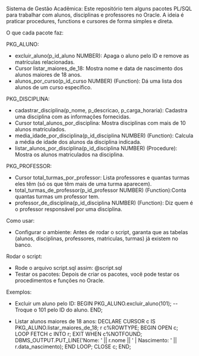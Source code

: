 Sistema de Gestão Acadêmica:
Este repositório tem alguns pacotes PL/SQL para trabalhar com alunos, disciplinas e professores no Oracle. A ideia é praticar procedures, functions e cursores de forma simples e direta.

O que cada pacote faz:

PKG_ALUNO:
* excluir_aluno(p_id_aluno NUMBER): Apaga o aluno pelo ID e remove as matrículas relacionadas.
* Cursor listar_maiores_de_18: Mostra nome e data de nascimento dos alunos maiores de 18 anos.
* alunos_por_curso(p_id_curso NUMBER) (Function): Dá uma lista dos alunos de um curso específico.

PKG_DISCIPLINA:
* cadastrar_disciplina(p_nome, p_descricao, p_carga_horaria): Cadastra uma disciplina com as informações fornecidas.
* Cursor total_alunos_por_disciplina: Mostra disciplinas com mais de 10 alunos matriculados.
* media_idade_por_disciplina(p_id_disciplina NUMBER) (Function): Calcula a média de idade dos alunos da disciplina indicada.
* listar_alunos_por_disciplina(p_id_disciplina NUMBER) (Procedure): Mostra os alunos matriculados na disciplina.

PKG_PROFESSOR:
* Cursor total_turmas_por_professor: Lista professores e quantas turmas eles têm (só os que têm mais de uma turma aparecem).
* total_turmas_de_professor(p_id_professor NUMBER) (Function):Conta quantas turmas um professor tem.
* professor_de_disciplina(p_id_disciplina NUMBER) (Function): Diz quem é o professor responsável por uma disciplina.

Como usar:
* Configurar o ambiente: Antes de rodar o script, garanta que as tabelas (alunos, disciplinas, professores, matriculas, turmas) já existem no banco.

Rodar o script:
* Rode o arquivo script.sql assim: @script.sql
* Testar os pacotes: Depois de criar os pacotes, você pode testar os procedimentos e funções no Oracle.

Exemplos:

* Excluir um aluno pelo ID:
BEGIN
  PKG_ALUNO.excluir_aluno(101); -- Troque o 101 pelo ID do aluno.
END; 

* Listar alunos maiores de 18 anos:
DECLARE
  CURSOR c IS PKG_ALUNO.listar_maiores_de_18;
  r c%ROWTYPE;
BEGIN
  OPEN c;
  LOOP
    FETCH c INTO r;
    EXIT WHEN c%NOTFOUND;
    DBMS_OUTPUT.PUT_LINE('Nome: ' || r.nome || ' | Nascimento: ' || r.data_nascimento);
  END LOOP;
  CLOSE c;
END;
